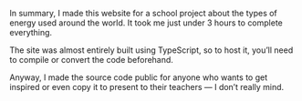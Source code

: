 In summary, I made this website for a school project about the types of energy used around the world.
It took me just under 3 hours to complete everything.

The site was almost entirely built using TypeScript, so to host it, you’ll need to compile or convert the code beforehand.

Anyway, I made the source code public for anyone who wants to get inspired or even copy it to present to their teachers — I don’t really mind.
